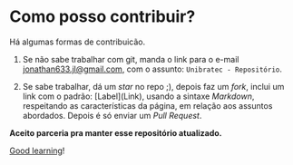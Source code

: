 # Como posso contribuir?

Há algumas formas de contribuicão.

1. Se não sabe trabalhar com git, manda o link para o e-mail jonathan633.jl@gmail.com, com o assunto: `Unibratec - Repositório`.

2. Se sabe trabalhar, dá um *star* no repo ;), depois faz um *fork*, inclui um link com o padrão: \[Label\]\(Link\), usando a sintaxe *Markdown*, respeitando as características da página, em relação aos assuntos abordados. Depois é só enviar um *Pull Request*.

**Aceito parceria pra manter esse repositório atualizado.**

[Good learning](README.md)!